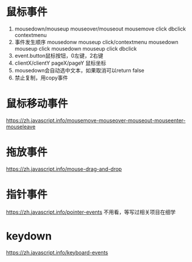# 鼠标事件
1. mousedown/mouseup  mouseover/mouseout mousemove click dbclick contextmenu
2. 事件发生顺序
mousedonw mouseup click/contextmenu
mousedown mouseup click mousedown mouseup click dbclick
3. event.button鼠标按钮，0左键，2右键
4. clientX/clientY pageX/pageY   鼠标坐标
5. mousedown会自动选中文本，如果取消可以return false
6. 禁止复制，用copy事件

# 鼠标移动事件
https://zh.javascript.info/mousemove-mouseover-mouseout-mouseenter-mouseleave

# 拖放事件
https://zh.javascript.info/mouse-drag-and-drop

# 指针事件
https://zh.javascript.info/pointer-events
不用看，等写过相关项目在细学

# keydown
https://zh.javascript.info/keyboard-events